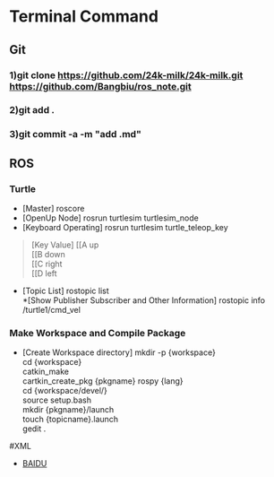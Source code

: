 # Terminal Command

## Git
### 1)git clone https://github.com/24k-milk/24k-milk.git https://github.com/Bangbiu/ros_note.git
### 2)git add .
### 3)git commit -a -m "add .md"

## ROS
### Turtle
* [Master]
roscore  
* [OpenUp Node]
rosrun turtlesim turtlesim_node  
* [Keyboard Operating]
rosrun turtlesim turtle_teleop_key  
>[Key Value]
>[[A up  
>[[B down  
>[[C right  
>[[D left  


* [Topic List]
rostopic list  
*[Show Publisher Subscriber and Other Information]
rostopic info /turtle1/cmd_vel  


### Make Workspace and Compile Package
* [Create Workspace directory]
mkdir -p {workspace}  
cd {workspace}  
catkin_make  
cartkin_create_pkg {pkgname} rospy {lang}  
cd {workspace/devel/}   
source setup.bash  
mkdir {pkgname}/launch  
touch {topicname}.launch  
gedit .  

#XML



* [BAIDU](http://www.baidu.com)
